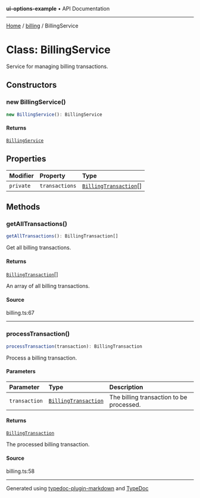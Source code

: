 **ui-options-example** • API Documentation

***

[Home](../../README.md) / [billing](../README.md) / BillingService

# Class: BillingService

Service for managing billing transactions.

## Constructors

### new BillingService()

```ts
new BillingService(): BillingService
```

#### Returns

[`BillingService`](BillingService.md)

## Properties

| Modifier | Property | Type |
| :------ | :------ | :------ |
| `private` | `transactions` | [`BillingTransaction`](../interfaces/BillingTransaction.md)[] |

## Methods

### getAllTransactions()

```ts
getAllTransactions(): BillingTransaction[]
```

Get all billing transactions.

#### Returns

[`BillingTransaction`](../interfaces/BillingTransaction.md)[]

An array of all billing transactions.

#### Source

billing.ts:67

***

### processTransaction()

```ts
processTransaction(transaction): BillingTransaction
```

Process a billing transaction.

#### Parameters

| Parameter | Type | Description |
| :------ | :------ | :------ |
| `transaction` | [`BillingTransaction`](../interfaces/BillingTransaction.md) | The billing transaction to be processed. |

#### Returns

[`BillingTransaction`](../interfaces/BillingTransaction.md)

The processed billing transaction.

#### Source

billing.ts:58

***

Generated using [typedoc-plugin-markdown](https://www.npmjs.com/package/typedoc-plugin-markdown) and [TypeDoc](https://typedoc.org/)
